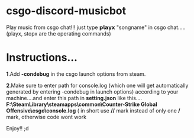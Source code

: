# csgo-discord-musicbot
Play music from csgo chat!!! just type 𝗽𝗹𝗮𝘆𝘅 "songname" in csgo chat..... (playx, stopx are the operating commands)


# Instructions...
**1**.Add **-condebug** in the csgo launch options from steam.

**2**.Make sure to enter path for console.log (which one will get automatically generated by entering -condebug in launch options) according to your machine....and enter this path in **setting.json** like this.... **F:\\SteamLibrary\\steamapps\\common\\Counter-Strike Global Offensive\\csgo\\console.log** ( in short use **//** mark instead of only one **/** mark, otherwise code wont work

Enjoy!! ;d
